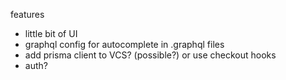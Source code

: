 features

- little bit of UI
- graphql config for autocomplete in .graphql files
- add prisma client to VCS? (possible?) or use checkout hooks
- auth?
